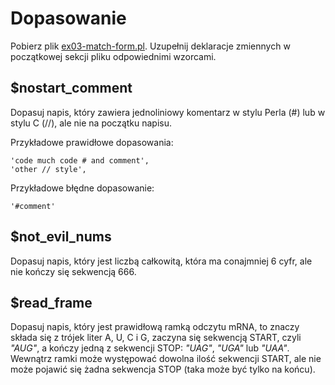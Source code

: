 # Dopasowanie
Pobierz plik
[ex03-match-form.pl](https://github.com/SlimakUJ/perl/blob/master/class05/exercises/ex03-match-form.pl).
Uzupełnij deklaracje zmiennych w początkowej sekcji pliku odpowiednimi
wzorcami.

## $nostart\_comment
Dopasuj napis, który zawiera jednoliniowy komentarz w stylu Perla (#) lub
w stylu C (//), ale nie na początku napisu.

Przykładowe prawidłowe dopasowania:
```
'code much code # and comment',
'other // style',
```

Przykładowe  błędne dopasowanie:
```
'#comment'
```

## $not\_evil\_nums
Dopasuj napis, który jest liczbą całkowitą, która ma conajmniej 6 cyfr, ale
nie kończy się sekwencją 666.

## $read\_frame
Dopasuj napis, który jest prawidłową ramką odczytu mRNA, to znaczy składa się
z trójek liter A, U, C i G, zaczyna się sekwencją START, czyli _"AUG"_, a
kończy jedną z sekwencji STOP: _"UAG"_, _"UGA"_ lub _"UAA"_. Wewnątrz ramki
może występować dowolna ilość sekwencji START, ale nie może pojawić się żadna
sekwencja STOP (taka może być tylko na końcu).
